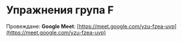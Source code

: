# Упражнения група F

Провеждане: **Google Meet**: [https://meet.google.com/yzu-fzea-uvp](https://meet.google.com/yzu-fzea-uvp)
